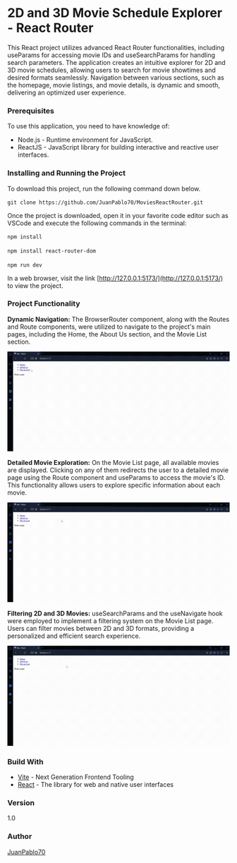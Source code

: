 # 2D and 3D Movie Schedule Explorer - React Router

This React project utilizes advanced React Router functionalities, including useParams for accessing movie IDs and useSearchParams for handling search parameters. The application creates an intuitive explorer for 2D and 3D movie schedules, allowing users to search for movie showtimes and desired formats seamlessly. Navigation between various sections, such as the homepage, movie listings, and movie details, is dynamic and smooth, delivering an optimized user experience.

### Prerequisites

To use this application, you need to have knowledge of:

+ Node.js - Runtime environment for JavaScript.
+ ReactJS - JavaScript library for building interactive and reactive user interfaces.

### Installing and Running the Project

To download this project, run the following command down below.

```
git clone https://github.com/JuanPablo70/MoviesReactRouter.git
```

Once the project is downloaded, open it in your favorite code editor such as VSCode and execute the following commands in the terminal:

```
npm install

npm install react-router-dom

npm run dev
```

In a web browser, visit the link [http://127.0.0.1:5173/](http://127.0.0.1:5173/) to view the project.

### Project Functionality

**Dynamic Navigation:** The BrowserRouter component, along with the Routes and Route components, were utilized to navigate to the project's main pages, including the Home, the About Us section, and the Movie List section.

![routers](img/routers.gif)

**Detailed Movie Exploration:** On the Movie List page, all available movies are displayed. Clicking on any of them redirects the user to a detailed movie page using the Route component and useParams to access the movie's ID. This functionality allows users to explore specific information about each movie.

![movies](img/movies.gif)

**Filtering 2D and 3D Movies:** useSearchParams and the useNavigate hook were employed to implement a filtering system on the Movie List page. Users can filter movies between 2D and 3D formats, providing a personalized and efficient search experience.

![2d3d](img/2d&3d.gif)

### Build With

+ [Vite](https://vitejs.dev) - Next Generation Frontend Tooling
+ [React](https://es.react.dev) - The library for web and native user interfaces

### Version

1.0

### Author

[JuanPablo70](https://github.com/JuanPablo70)